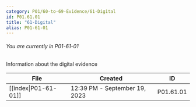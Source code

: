 ```yaml
---
category: P01/60-to-69-Evidence/61-Digital
id: P01.61.01
title: "61-Digital"
alias: P01-61-01
---
```

###### You are currently in P01-61-01

Information about the digital evidence

| File                                                                                | Created                       | ID        |
| ----------------------------------------------------------------------------------- | ----------------------------- | --------- |
| [[index\|P01-61-01]] | 12:39 PM - September 19, 2023 | P01.61.01 |

